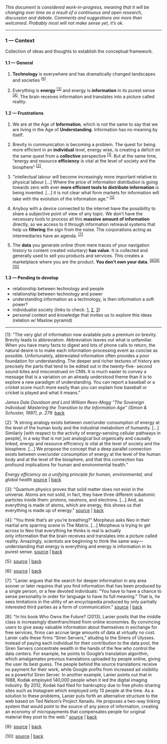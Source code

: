*This document is considered work-in-progress, meaning that it will be changing over time as a result of a continuous and open research, discussion and debate. Comments and suggestions are more than welcomed. Probably most will not make sense yet, it’s ok.*

---

### 1 — Context

Collection of ideas and thoughts to establish the conceptual framework.

#### 1.1 — General

1. **Technology** is everywhere and has dramatically changed landscapes and societies <sup id="back6">[[6]](#footnote6)</sup>.

1. Everything is **energy** <sup id="back3">[[3]](#footnote3)</sup> and energy is **information** in its purest sense <sup id="back4">[[4]](#footnote4)</sup>. The brain receives information and translates into a picture called reality.

#### 1.2 — Frustrations 

1. We are at the Age of **Information**, which is not the same to say that we are living in the Age of **Understanding**. Information has no meaning by itself. 

1. Brevity in communication is becoming a problem. The quest for being more efficient in an **individual** level, energy wise, is creating a deficit on the same quest from a **collective** perspective <sup id="back1">[[1]](#footnote1)</sup>. But at the same time, “energy and resource **efficiency** is vital at the level of society and the biosphere” <sup id="back2">[[2]](#footnote2)</sup>.

1. "intellectual labour will become increasingly more important relative to physical labour […] Where the price of information distribution is going towards zero with ever **more efficient tools to distribute information** is being invented. […] it is not clear what form markets for information will take with the evolution of the information age." <sup id="back5">[[5]](#footnote5)</sup>

1. Anyboy with a device connected to the internet have the possibility to share a subjective point of view of any topic. We don’t have the necessary tools to process all this **massive amount of information** directly, so we access to it through information retreaval systems that help us **filtering** the sign from the noise. The corporations acting as intermediaries have an agenda. <sup id="back7">[[7]](#footnote7)</sup>

1. The **data** you generate online (from mere traces of your navigation history to content created voluntary) **has value**. It is collected and generally used to sell you products and services. This creates a marketplace where you are the product. **You don’t own your data**. <sup id="back8">[[8]](#footnote8)</sup><sup id="back9">[[9]](#footnote9)</sup><sup id="back10">[[10]](#footnote10)</sup>

#### 1.3 — Pending to develop

* relationship between technology and people  
* relationship between technology and power  
* understanding information as a technology, is then information a soft power?  
* individualist society (links to check: [1](https://www.theobjectivestandard.com/issues/2012-spring/individualism-collectivism/), [2](https://www.verywellmind.com/what-are-individualistic-cultures-2795273), [3](https://en.wikipedia.org/wiki/Individualistic_culture))
* personal context and knowledge that invites us to explore this ideas (relation w/ Maslow pyramid) 

---

<a id="footnote1">[1]</a>: "The very glut of information now available puts a premium on brevity. Brevity leads to abbreviation. Abbreviation leaves out what is unfamiliar. When you have many facts to digest and lots of phone calls to return, the natural desire is to make each information-processing event as concise as possible. Unfortunately, abbreviated information often provides a poor foundation for understanding. The deeper and richer textures of history are precisely the parts that tend to be edited out in the twenty-five- second sound-bites and misconstrued on CNN. It is much easier to convey a message that is a variation on an already understood theme than it is to explore a new paradigm of understanding. You can report a baseball or a cricket score much more easily than you can explain how baseball or cricket is played and what it means."

*James Dale Davidson and Lord William Rees-Mogg “The Sovereign Individual: Mastering the Transition to the Information Age” (Simon & Schuster, 1997), p. 279.* [back](#back1)

<a id="footnote2">[2]</a>: “A strong analogy exists between over/under consumption of energy at the level of the human body and the industrial metabolism of humanity. […] Similarly [with respect to the activity of energy-sensing cellular pathways in people], in a way that is not just analogical but organically and causally linked, energy and resource efficiency is vital at the level of society and the biosphere. […] We propose the concept that a deep parallel connection exists between over/under consumption of energy at the level of the human body and at the level of the biosphere, and that this connection has profound implications for human and environmental health.”

*Energy efficiency as a unifying principle for human, environmental, and global health* [source](https://www.ncbi.nlm.nih.gov/pmc/articles/PMC3869478/) | [back](#back2)

<a id="footnote3">[3]</a>: "Quantum physics proves that solid matter does not exist in the universe. Atoms are not solid, in fact, they have three different subatomic particles inside them: protons, neutrons, and electrons. […] And, as everything is made of atoms, which are energy, this shows us that everything is made up of energy." [source](https://www.learning-mind.com/everything-is-energy/) | [back](#back3)

<a id="footnote4">[4]</a>: "You think that’s air you’re breathing?" Morpheus asks Neo in their martial arts sparring scene in The Matrix. […] Morpheus is trying to get across to Neo that everything he thinks is real is actually only information that the brain receives and translates into a picture called reality. Amazingly, scientists are beginning to think the same way—understanding that energy is everything and energy is information in its purest sense. [source](https://www.consciouslifestylemag.com/everything-is-energy-illusion-reality/) | [back](#back4)

<a id="footnote5">[5]</a>: [source](https://en.wikipedia.org/wiki/Technological_evolution) | [back](#back5)

<a id="footnote6">[6]</a>: [source](https://en.wikipedia.org/wiki/Technology) | [back](#back6)

<a id="footnote7">[7]</a>: "Lanier argues that the search for deeper information in any area sooner or later requires that you find information that has been produced by a single person, or a few devoted individuals: "You have to have a chance to sense personality in order for language to have its full meaning." That is, he sees limitations in the utility of an encyclopedia produced by only partially interested third parties as a form of communication." [source](https://en.wikipedia.org/wiki/Jaron_Lanier) | [back](#back7)

<a id="footnote8">[8]</a>: "In his book Who Owns the Future? (2013), Lanier posits that the middle class is increasingly disenfranchised from online economies. By convincing users to give away valuable information about themselves in exchange for free services, firms can accrue large amounts of data at virtually no cost. Lanier calls these firms “Siren Servers,” alluding to the Sirens of Ulysses. Instead of paying each individual for their contribution to the data pool, the Siren Servers concentrate wealth in the hands of the few who control the data centers. For example, he points to Google’s translation algorithm, which amalgamates previous translations uploaded by people online, giving the user its best guess. The people behind the source translations receive no payment for their work, while Google profits from increased ad visibility as a powerful Siren Server. In another example, Lanier points out that in 1988, Kodak employed 140,000 people when it led the digital imaging industry. By 2012, Kodak had filed for bankruptcy due to free photo-sharing sites such as Instagram which employed only 13 people at the time. As a solution to these problems, Lanier puts forth an alternative structure to the web based on Ted Nelson’s Project Xanadu. He proposes a two-way linking system that would point to the source of any piece of information, creating an economy of micropayments that compensates people for original material they post to the web." [source](https://en.wikipedia.org/wiki/Jaron_Lanier) | [back](#back8)

<a id="footnote9">[9]</a>: [source](https://www.quora.com/Who-originally-suggested-that-if-youre-not-paying-for-the-product-you-are-the-product) | [back](#back9)

<a id="footnote10">[10]</a>: [source](https://quoteinvestigator.com/2017/07/16/product/) | [back](#back10)